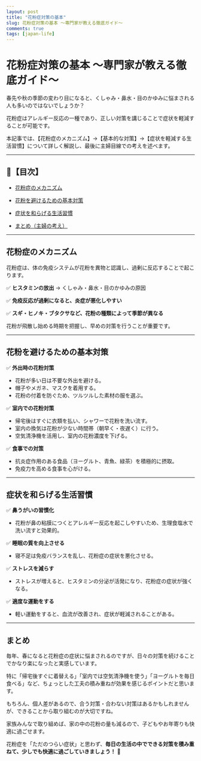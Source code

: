 ```yaml
---
layout: post
title: "花粉症対策の基本"
slug: 花粉症対策の基本 ～専門家が教える徹底ガイド～
comments: true
tags: [japan-life]
---
```

# 花粉症対策の基本 ～専門家が教える徹底ガイド～


春先や秋の季節の変わり目になると、くしゃみ・鼻水・目のかゆみに悩まされる人も多いのではないでしょうか？


花粉症はアレルギー反応の一種であり、正しい対策を講じることで症状を軽減することが可能です。


本記事では、【花粉症のメカニズム】→【基本的な対策】→【症状を軽減する生活習慣】について詳しく解説し、最後に主婦目線での考えを述べます。


---


## 📌【目次】


- [花粉症のメカニズム](#花粉症のメカニズム)

- [花粉を避けるための基本対策](#花粉を避けるための基本対策)

- [症状を和らげる生活習慣](#症状を和らげる生活習慣)

- [まとめ（主婦の考え）](#まとめ（主婦の考え）)


---


## 花粉症のメカニズム


花粉症は、体の免疫システムが花粉を異物と認識し、過剰に反応することで起こります。


✅ **ヒスタミンの放出** → くしゃみ・鼻水・目のかゆみの原因

✅ **免疫反応が過剰になると、炎症が悪化しやすい**

✅ **スギ・ヒノキ・ブタクサなど、花粉の種類によって季節が異なる**


花粉が飛散し始める時期を把握し、早めの対策を行うことが重要です。


---


## 花粉を避けるための基本対策


✅ **外出時の花粉対策**

- 花粉が多い日は不要な外出を避ける。
- 帽子やメガネ、マスクを着用する。
- 花粉の付着を防ぐため、ツルツルした素材の服を選ぶ。


✅ **室内での花粉対策**

- 帰宅後はすぐに衣類を払い、シャワーで花粉を洗い流す。
- 室内の換気は花粉が少ない時間帯（朝早く・夜遅く）に行う。
- 空気清浄機を活用し、室内の花粉濃度を下げる。


✅ **食事での対策**

- 抗炎症作用のある食品（ヨーグルト、青魚、緑茶）を積極的に摂取。
- 免疫力を高める食事を心がける。


---


## 症状を和らげる生活習慣


✅ **鼻うがいの習慣化**

- 花粉が鼻の粘膜につくとアレルギー反応を起こしやすいため、生理食塩水で洗い流すと効果的。


✅ **睡眠の質を向上させる**

- 寝不足は免疫バランスを乱し、花粉症の症状を悪化させる。


✅ **ストレスを減らす**

- ストレスが増えると、ヒスタミンの分泌が活発になり、花粉症の症状が強くなる。


✅ **適度な運動をする**

- 軽い運動をすると、血流が改善され、症状が軽減されることがある。


---


## まとめ


毎年、春になると花粉症の症状に悩まされるのですが、日々の対策を続けることでかなり楽になったと実感しています。


特に「帰宅後すぐに着替える」「室内では空気清浄機を使う」「ヨーグルトを毎日食べる」など、ちょっとした工夫の積み重ねが効果を感じるポイントだと思います。


もちろん、個人差があるので、合う対策・合わない対策はあるかもしれませんが、できることから取り組むのが大切ですね。


家族みんなで取り組めば、家の中の花粉の量も減るので、子どもやお年寄りも快適に過ごせます。


花粉症を「ただのつらい症状」と思わず、**毎日の生活の中でできる対策を積み重ねて、少しでも快適に過ごしていきましょう！** 🌸

